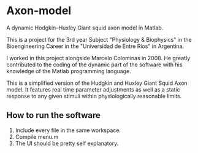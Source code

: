 # Axon-model
A dynamic Hodgkin–Huxley Giant squid axon model in Matlab.

This is a project for the 3rd year Subject "Physiology & Biophysics" in the Bioengineering Career in the "Universidad de Entre Rios" in Argentina.

I worked in this project alongside Marcelo Colominas in 2008. He greatly contributed to the coding of the dynamic part of the software with his knowledge of the Matlab programming language.

This is a simplified version of the Hudgkin and Huxley Giant Squid Axon model. It features real time parameter adjustments as well as a static response to any given stimuli within physiologically reasonable limits.

How to run the software
-----------------------

1. Include every file in the same workspace.
2. Compile menu.m
3. The UI should be pretty self explanatory.
